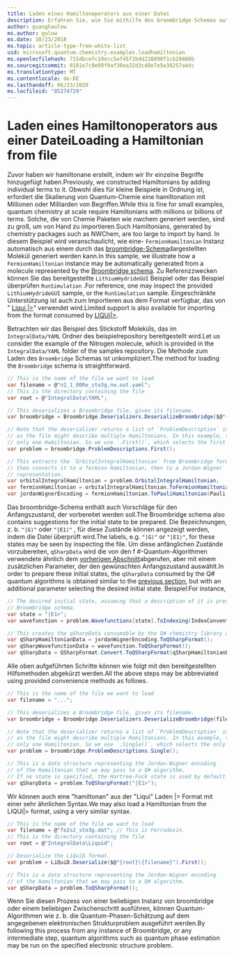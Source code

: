 ```yaml
---
title: Laden eines Hamiltonoperators aus einer Datei
description: Erfahren Sie, wie Sie mithilfe des broombridge-Schemas automatisch eine große hamiltona generieren.
author: guanghaolow
ms.author: gulow
ms.date: 10/23/2018
ms.topic: article-type-from-white-list
uid: microsoft.quantum.chemistry.examples.loadhamiltonian
ms.openlocfilehash: 715dbcefc10ecc5af45f2bdd228890f1cb28886b
ms.sourcegitcommit: 0181e7c9e98f9af30ea32d3cd8e7e5e30257a4dc
ms.translationtype: MT
ms.contentlocale: de-DE
ms.lasthandoff: 06/23/2020
ms.locfileid: "85274729"
---
```

# <a name="loading-a-hamiltonian-from-file"></a><span data-ttu-id="8517e-103">Laden eines Hamiltonoperators aus einer Datei</span><span class="sxs-lookup"><span data-stu-id="8517e-103">Loading a Hamiltonian from file</span></span>
<span data-ttu-id="8517e-104">Zuvor haben wir hamiltonane erstellt, indem wir Ihr einzelne Begriffe hinzugefügt haben.</span><span class="sxs-lookup"><span data-stu-id="8517e-104">Previously, we constructed Hamiltonians by adding individual terms to it.</span></span> <span data-ttu-id="8517e-105">Obwohl dies für kleine Beispiele in Ordnung ist, erfordert die Skalierung von Quantum-Chemie eine hamiltonation mit Millionen oder Milliarden von Begriffen.</span><span class="sxs-lookup"><span data-stu-id="8517e-105">While this is fine for small examples, quantum chemistry at scale require Hamiltonians with millions or billions of terms.</span></span> <span data-ttu-id="8517e-106">Solche, die von Chemie Paketen wie nwchem generiert werden, sind zu groß, um von Hand zu importieren.</span><span class="sxs-lookup"><span data-stu-id="8517e-106">Such Hamiltonians, generated by chemistry packages such as NWChem, are too large to import by hand.</span></span> <span data-ttu-id="8517e-107">In diesem Beispiel wird veranschaulicht, wie eine- `FermionHamiltonian` Instanz automatisch aus einem durch das [broombridge-Schema](xref:microsoft.quantum.libraries.chemistry.schema.broombridge)dargestellten Molekül generiert werden kann.</span><span class="sxs-lookup"><span data-stu-id="8517e-107">In this sample, we illustrate how a `FermionHamiltonian` instance may be automatically generated from a molecule represented by the [Broombridge schema](xref:microsoft.quantum.libraries.chemistry.schema.broombridge).</span></span> <span data-ttu-id="8517e-108">Zu Referenzzwecken können Sie das bereitgestellte `LithiumHydrideGUI` Beispiel oder das Beispiel überprüfen `RunSimulation` .</span><span class="sxs-lookup"><span data-stu-id="8517e-108">For reference, one may inspect the provided `LithiumHydrideGUI` sample, or the `RunSimulation` sample.</span></span> <span data-ttu-id="8517e-109">Eingeschränkte Unterstützung ist auch zum Importieren aus dem Format verfügbar, das von " [Liqui |>](https://www.microsoft.com/en-us/research/project/language-integrated-quantum-operations-liqui/)" verwendet wird.</span><span class="sxs-lookup"><span data-stu-id="8517e-109">Limited support is also available for importing from the format consumed by [LIQUi|>](https://www.microsoft.com/en-us/research/project/language-integrated-quantum-operations-liqui/).</span></span>

<span data-ttu-id="8517e-110">Betrachten wir das Beispiel des Stickstoff Moleküls, das im `IntegralData/YAML` Ordner des beispielrepository bereitgestellt wird.</span><span class="sxs-lookup"><span data-stu-id="8517e-110">Let us consider the example of the Nitrogen molecule, which is provided in the `IntegralData/YAML` folder of the samples repository.</span></span> <span data-ttu-id="8517e-111">Die Methode zum Laden des `Broombridge` Schemas ist unkompliziert.</span><span class="sxs-lookup"><span data-stu-id="8517e-111">The method for loading the `Broombridge` schema is straightforward.</span></span>

```csharp
// This is the name of the file we want to load
var filename = @"n2_1_00Re_sto3g.nw.out.yaml";
// This is the directory containing the file
var root = @"IntegralData\YAML";

// This deserializes a Broombridge file, given its filename.
var broombridge = Broombridge.Deserializers.DeserializeBroombridge($@"{root}\{filename}");

// Note that the deserializer returns a list of `ProblemDescription` instances 
// as the file might describe multiple Hamiltonians. In this example, there is 
// only one Hamiltonian. So we use `.First()`, which selects the first element of the list.
var problem = broombridge.ProblemDescriptions.First();

// This extracts the `OrbitalIntegralHamiltonian` from Broombridge format,
// then converts it to a fermion Hamiltonian, then to a Jordan-Wigner
// representation.
var orbitalIntegralHamiltonian = problem.OrbitalIntegralHamiltonian;
var fermionHamiltonian = orbitalIntegralHamiltonian.ToFermionHamiltonian(IndexConvention.UpDown);
var jordanWignerEncoding = fermionHamiltonian.ToPauliHamiltonian(Pauli.QubitEncoding.JordanWigner);
```

<span data-ttu-id="8517e-112">Das broombridge-Schema enthält auch Vorschläge für den Anfangszustand, der vorbereitet werden soll.</span><span class="sxs-lookup"><span data-stu-id="8517e-112">The Broombridge schema also contains suggestions for the initial state to be prepared.</span></span> <span data-ttu-id="8517e-113">Die Bezeichnungen, z. b. `"|G⟩"` oder `"|E1⟩"` , für diese Zustände können angezeigt werden, indem die Datei überprüft wird.</span><span class="sxs-lookup"><span data-stu-id="8517e-113">The labels, e.g. `"|G⟩"` or `"|E1⟩"`, for these states may be seen by inspecting the file.</span></span> <span data-ttu-id="8517e-114">Um diese anfänglichen Zustände vorzubereiten, `qSharpData` wird die von den f #-Quantum-Algorithmen verwendete ähnlich dem [vorherigen Abschnitt](xref:microsoft.quantum.chemistry.examples.energyestimate)abgerufen, aber mit einem zusätzlichen Parameter, der den gewünschten Anfangszustand auswählt.</span><span class="sxs-lookup"><span data-stu-id="8517e-114">In order to prepare these initial states, the `qSharpData` consumed by the Q# quantum algorithms is obtained similar to the [previous section](xref:microsoft.quantum.chemistry.examples.energyestimate), but with an additional parameter selecting the desired initial state.</span></span> <span data-ttu-id="8517e-115">Beispiel:</span><span class="sxs-lookup"><span data-stu-id="8517e-115">For instance,</span></span>
```csharp
// The desired initial state, assuming that a description of it is present in the
// Broombridge schema.
var state = "|E1>";
var wavefunction = problem.Wavefunctions[state].ToIndexing(IndexConvention.UpDown);

// This creates the qSharpData consumable by the Q# chemistry library algorithms.
var qSharpHamiltonianData = jordanWignerEncoding.ToQSharpFormat();
var qSharpWavefunctionData = wavefunction.ToQSharpFormat();
var qSharpData = QSharpFormat.Convert.ToQSharpFormat(qSharpHamiltonianData, qSharpWavefunctionData);
```

<span data-ttu-id="8517e-116">Alle oben aufgeführten Schritte können wie folgt mit den bereitgestellten Hilfsmethoden abgekürzt werden.</span><span class="sxs-lookup"><span data-stu-id="8517e-116">All the above steps may be abbreviated using provided convenience methods as follows.</span></span>
```csharp
// This is the name of the file we want to load
var filename = "...";

// This deserializes a Broombridge file, given its filename.
var broombridge = Broombridge.Deserializers.DeserializeBroombridge(filename);

// Note that the deserializer returns a list of `ProblemDescription` instances 
// as the file might describe multiple Hamiltonians. In this example, there is 
// only one Hamiltonian. So we use `.Single()`, which selects the only element of the list.
var problem = broombridge.ProblemDescriptions.Single();

// This is a data structure representing the Jordan-Wigner encoding 
// of the Hamiltonian that we may pass to a Q# algorithm.
// If no state is specified, the Hartree-Fock state is used by default.
var qSharpData = problem.ToQSharpFormat("|E1>");
```

<span data-ttu-id="8517e-117">Wir können auch eine "hamiltonan" aus der "Liqui" Laden |> Format mit einer sehr ähnlichen Syntax.</span><span class="sxs-lookup"><span data-stu-id="8517e-117">We may also load a Hamiltonian from the LIQUi|> format, using a very similar syntax.</span></span> 

```csharp
// This is the name of the file we want to load
var filename = @"fe2s2_sto3g.dat"; // This is Ferrodoxin.
// This is the directory containing the file
var root = @"IntegralData\Liquid";

// Deserialize the LiQuiD format.
var problem = LiQuiD.Deserialize($@"{root}\{filename}").First();

// This is a data structure representing the Jordan-Wigner encoding 
// of the Hamiltonian that we may pass to a Q# algorithm.
var qSharpData = problem.ToQSharpFormat();
```

<span data-ttu-id="8517e-118">Wenn Sie diesen Prozess von einer beliebigen Instanz von broombridge oder einem beliebigen Zwischenschritt ausführen, können Quantum-Algorithmen wie z. b. die Quantum-Phasen-Schätzung auf dem angegebenen elektronischen Strukturproblem ausgeführt werden.</span><span class="sxs-lookup"><span data-stu-id="8517e-118">By following this process from any instance of Broombridge, or any intermediate step, quantum algorithms such as quantum phase estimation may be run on the specified electronic structure problem.</span></span>
